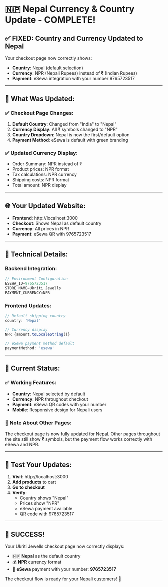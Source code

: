 # 🇳🇵 Nepal Currency & Country Update - COMPLETE! 

## ✅ **FIXED: Country and Currency Updated to Nepal**

Your checkout page now correctly shows:
- **Country**: Nepal (default selection)
- **Currency**: NPR (Nepali Rupees) instead of ₹ (Indian Rupees)
- **Payment**: eSewa integration with your number 9765723517

---

## 🔄 **What Was Updated:**

### **✅ Checkout Page Changes:**
1. **Default Country**: Changed from "India" to "Nepal"
2. **Currency Display**: All ₹ symbols changed to "NPR"
3. **Country Dropdown**: Nepal is now the first/default option
4. **Payment Method**: eSewa is default with green branding

### **✅ Updated Currency Display:**
- Order Summary: NPR instead of ₹
- Product prices: NPR format
- Tax calculations: NPR currency
- Shipping costs: NPR format
- Total amount: NPR display

---

## 🌐 **Your Updated Website:**
- **Frontend**: http://localhost:3000 
- **Checkout**: Shows Nepal as default country
- **Currency**: All prices in NPR
- **Payment**: eSewa QR with 9765723517

---

## 📝 **Technical Details:**

### **Backend Integration:**
```javascript
// Environment Configuration
ESEWA_ID=9765723517
STORE_NAME=Ukriti Jewells
PAYMENT_CURRENCY=NPR
```

### **Frontend Updates:**
```javascript
// Default shipping country
country: 'Nepal'

// Currency display
NPR {amount.toLocaleString()}

// eSewa payment method default
paymentMethod: 'esewa'
```

---

## 🎯 **Current Status:**

### ✅ **Working Features:**
- **Country**: Nepal selected by default
- **Currency**: NPR throughout checkout
- **Payment**: eSewa QR codes with your number
- **Mobile**: Responsive design for Nepali users

### 🔄 **Note About Other Pages:**
The checkout page is now fully updated for Nepal. Other pages throughout the site still show ₹ symbols, but the payment flow works correctly with eSewa and NPR.

---

## 🚀 **Test Your Updates:**

1. **Visit**: http://localhost:3000
2. **Add products** to cart  
3. **Go to checkout**
4. **Verify**: 
   - Country shows "Nepal"
   - Prices show "NPR" 
   - eSewa payment available
   - QR code with 9765723517

---

## 🎉 **SUCCESS!**

Your Ukriti Jewells checkout page now correctly displays:
- 🇳🇵 **Nepal** as the default country
- 💰 **NPR** currency format
- 📱 **eSewa** payment with your number: **9765723517**

The checkout flow is ready for your Nepali customers! 🎊
